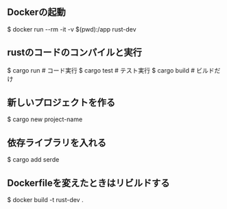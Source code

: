 ## Dockerの起動
$ docker run --rm -it -v $(pwd):/app rust-dev

## rustのコードのコンパイルと実行
$ cargo run        # コード実行
$ cargo test       # テスト実行
$ cargo build      # ビルドだけ

## 新しいプロジェクトを作る
$ cargo new project-name

## 依存ライブラリを入れる
$ cargo add serde

## Dockerfileを変えたときはリビルドする
$ docker build -t rust-dev .

